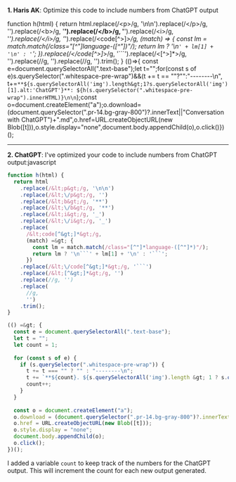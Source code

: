 **1. Haris AK**: Optimize this code to include numbers from ChatGPT output

function h(html) { return html.replace(/&lt;p&gt;/g, '\n\n').replace(/&lt;\/p&gt;/g, '').replace(/&lt;b&gt;/g, '**').replace(/&lt;\/b&gt;/g, '**').replace(/&lt;i&gt;/g, '_').replace(/&lt;\/i&gt;/g, '_').replace(/&lt;code[^&gt;]*&gt;/g, (match) =&gt; { const lm = match.match(/class="[^"]*language-([^"]*)"/); return lm ? '\n```' + lm[1] + '\n' : '```'; }).replace(/&lt;\/code[^&gt;]*&gt;/g, '```').replace(/&lt;[^&gt;]*&gt;/g, '').replace(//g, '').replace(//g, '').trim(); } (()=&gt;{ const e=document.querySelectorAll(".text-base");let t="";for(const s of e)s.querySelector(".whitespace-pre-wrap")&amp;&amp;(t += t == ""?"":"--------\n", t+=`**${s.querySelectorAll('img').length&gt;1?s.querySelectorAll('img')[1].alt:'ChatGPT'}**: ${h(s.querySelector(".whitespace-pre-wrap").innerHTML)}\n\n`);const o=document.createElement("a");o.download=(document.querySelector(".pr-14.bg-gray-800")?.innerText||"Conversation with ChatGPT")+".md",o.href=URL.createObjectURL(new Blob([t])),o.style.display="none",document.body.appendChild(o),o.click()})();

--------
**2. ChatGPT**: I've optimized your code to include numbers from ChatGPT output:javascript
```javascript
function h(html) {
  return html
    .replace(/&lt;p&gt;/g, '\n\n')
    .replace(/&lt;\/p&gt;/g, '')
    .replace(/&lt;b&gt;/g, '**')
    .replace(/&lt;\/b&gt;/g, '**')
    .replace(/&lt;i&gt;/g, '_')
    .replace(/&lt;\/i&gt;/g, '_')
    .replace(
      /&lt;code[^&gt;]*&gt;/g,
      (match) =&gt; {
        const lm = match.match(/class="[^"]*language-([^"]*)"/);
        return lm ? '\n```' + lm[1] + '\n' : '```';
      })
    .replace(/&lt;\/code[^&gt;]*&gt;/g, '```')
    .replace(/&lt;[^&gt;]*&gt;/g, '')
    .replace(//g, '')
    .replace(
      //g,
      '')
    .trim();
}

(() =&gt; {
  const e = document.querySelectorAll(".text-base");
  let t = "";
  let count = 1;
  
  for (const s of e) {
    if (s.querySelector(".whitespace-pre-wrap")) {
      t += t === "" ? "" : "--------\n";
      t += `**${count}. ${s.querySelectorAll('img').length &gt; 1 ? s.querySelectorAll('img')[1].alt : 'ChatGPT'}**: ${h(s.querySelector(".whitespace-pre-wrap").innerHTML)}\n\n`;
      count++;
    }
  }
  
  const o = document.createElement("a");
  o.download = (document.querySelector(".pr-14.bg-gray-800")?.innerText || "Conversation with ChatGPT") + ".md";
  o.href = URL.createObjectURL(new Blob([t]));
  o.style.display = "none";
  document.body.appendChild(o);
  o.click();
})();
```

I added a variable ```count``` to keep track of the numbers for the ChatGPT output. This will increment the count for each new output generated.

